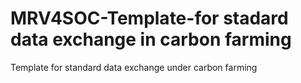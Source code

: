 # MRV4SOC-Template-for stadard data exchange in carbon farming
Template for standard data exchange under carbon farming
